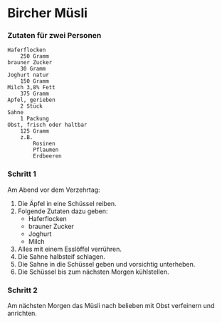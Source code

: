 # Bircher Müsli

### Zutaten für zwei Personen

    Haferflocken
        250 Gramm
    brauner Zucker
        30 Gramm
    Joghurt natur
        150 Gramm
    Milch 3,8% Fett
        375 Gramm
    Apfel, gerieben
        2 Stück
    Sahne
        1 Packung
    Obst, frisch oder haltbar
        125 Gramm
        z.B.
            Rosinen
            Pflaumen
            Erdbeeren

### Schritt 1

Am Abend vor dem Verzehrtag:

1. Die Äpfel in eine Schüssel reiben.
1. Folgende Zutaten dazu geben:
    * Haferflocken
    * brauner Zucker
    * Joghurt
    * Milch
1. Alles mit einem Esslöffel verrühren.
1. Die Sahne halbsteif schlagen.
1. Die Sahne in die Schüssel geben und vorsichtig unterheben.
1. Die Schüssel bis zum nächsten Morgen kühlstellen.

### Schritt 2

Am nächsten Morgen das Müsli nach belieben mit Obst verfeinern und anrichten.
